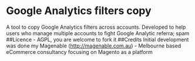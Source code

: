 # Google Analytics filters copy
A tool to copy Google Analytics filters across accounts. Developed to help users who manage multiple accounts to fight Google Analytic referra; spam
##Licence - AGPL, you are welcome to fork it 
##Credits
Initial development was done my Magenable (http://magenable.com.au) - Melbourne based eCommerce consultancy focusing on Magento as a platform

